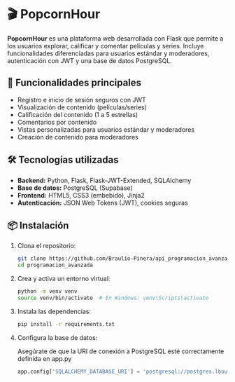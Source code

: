 # 🎬 PopcornHour

**PopcornHour** es una plataforma web desarrollada con Flask que permite a los usuarios explorar, calificar y comentar películas y series. Incluye funcionalidades diferenciadas para usuarios estándar y moderadores, autenticación con JWT y una base de datos PostgreSQL.

## 🚀 Funcionalidades principales

- Registro e inicio de sesión seguros con JWT
- Visualización de contenido (películas/series)
- Calificación del contenido (1 a 5 estrellas)
- Comentarios por contenido
- Vistas personalizadas para usuarios estándar y moderadores
- Creación de contenido para moderadores

## 🛠 Tecnologías utilizadas

- **Backend:** Python, Flask, Flask-JWT-Extended, SQLAlchemy
- **Base de datos:** PostgreSQL (Supabase)
- **Frontend:** HTML5, CSS3 (embebido), Jinja2
- **Autenticación:** JSON Web Tokens (JWT), cookies seguras

## 📦 Instalación

1. Clona el repositorio:

   ```bash
   git clone https://github.com/Braulio-Pinera/api_programacion_avanzada
   cd programacion_avanzada

2. Crea y activa un entorno virtual:
   ```bash
   python -m venv venv
   source venv/bin/activate  # En Windows: venv\Scripts\activate

3. Instala las dependencias:
   ```bash
   pip install -r requirements.txt

4. Configura la base de datos:
    
    Asegúrate de que la URI de conexión a PostgreSQL esté correctamente definida en app.py
   ```python
   app.config['SQLALCHEMY_DATABASE_URI'] = 'postgresql://postgres.lbouwqvcrbzjxzwhdjxl:&-Rz3h!nw%K%$Qg@aws-0-us-west-1.pooler.supabase.com:6543/postgres'